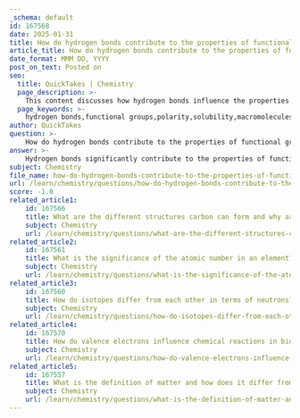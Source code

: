 ```yaml
---
_schema: default
id: 167568
date: 2025-01-31
title: How do hydrogen bonds contribute to the properties of functional groups?
article_title: How do hydrogen bonds contribute to the properties of functional groups?
date_format: MMM DD, YYYY
post_on_text: Posted on
seo:
  title: QuickTakes | Chemistry
  page_description: >-
    This content discusses how hydrogen bonds influence the properties of functional groups, highlighting aspects such as polarity, solubility, structural stabilization, and chemical reactivity in biological and organic contexts.
  page_keywords: >-
    hydrogen bonds,functional groups,polarity,solubility,macromolecules,stabilization,chemical properties,intermolecular forces,biological function
author: QuickTakes
question: >-
    How do hydrogen bonds contribute to the properties of functional groups?
answer: >-
    Hydrogen bonds significantly contribute to the properties of functional groups, particularly those containing electronegative atoms such as oxygen and nitrogen. These functional groups, such as hydroxyl (-OH) and amine (-NH) groups, can act as both hydrogen bond donors and acceptors due to the presence of hydrogen atoms covalently bonded to electronegative atoms.\n\n1. **Polarity and Solubility**: Functional groups that can form hydrogen bonds, like the hydroxyl group in alcohols, enhance the polarity of the molecules. This increased polarity allows these compounds to interact favorably with water, making them more soluble. For instance, alcohols are relatively soluble in water because the -OH group can form hydrogen bonds with water molecules, which also affects their boiling points and other physical properties.\n\n2. **Stabilization of Structures**: Hydrogen bonds play a crucial role in stabilizing the three-dimensional structures of biological macromolecules. For example, in proteins, hydrogen bonds help maintain secondary structures such as alpha helices and beta sheets. The directional nature of hydrogen bonds contributes to the specific folding and stability of these structures, which is essential for their biological function.\n\n3. **Influence on Chemical Properties**: The ability of functional groups to form hydrogen bonds can also influence their reactivity. For example, the presence of hydrogen-bonding functional groups can affect the acidity and basicity of compounds, as well as their participation in chemical reactions. This is particularly relevant in biochemical processes, where hydrogen bonds can facilitate enzyme-substrate interactions.\n\n4. **Intermolecular Forces**: The presence of hydrogen bonds increases the strength of intermolecular forces in substances containing these functional groups. This results in higher boiling and melting points compared to similar compounds lacking hydrogen bonding capabilities. For example, alcohols generally have higher boiling points than hydrocarbons of similar molecular weight due to the hydrogen bonding between alcohol molecules.\n\nIn summary, hydrogen bonds are fundamental to the properties of functional groups, influencing solubility, structural stability, reactivity, and physical properties of compounds. Understanding these interactions is crucial for grasping the behavior of biological molecules and organic compounds in various chemical contexts.
subject: Chemistry
file_name: how-do-hydrogen-bonds-contribute-to-the-properties-of-functional-groups.md
url: /learn/chemistry/questions/how-do-hydrogen-bonds-contribute-to-the-properties-of-functional-groups
score: -1.0
related_article1:
    id: 167566
    title: What are the different structures carbon can form and why are they important?
    subject: Chemistry
    url: /learn/chemistry/questions/what-are-the-different-structures-carbon-can-form-and-why-are-they-important
related_article2:
    id: 167561
    title: What is the significance of the atomic number in an element?
    subject: Chemistry
    url: /learn/chemistry/questions/what-is-the-significance-of-the-atomic-number-in-an-element
related_article3:
    id: 167560
    title: How do isotopes differ from each other in terms of neutrons?
    subject: Chemistry
    url: /learn/chemistry/questions/how-do-isotopes-differ-from-each-other-in-terms-of-neutrons
related_article4:
    id: 167570
    title: How do valence electrons influence chemical reactions in biological molecules?
    subject: Chemistry
    url: /learn/chemistry/questions/how-do-valence-electrons-influence-chemical-reactions-in-biological-molecules
related_article5:
    id: 167557
    title: What is the definition of matter and how does it differ from elements?
    subject: Chemistry
    url: /learn/chemistry/questions/what-is-the-definition-of-matter-and-how-does-it-differ-from-elements
---
```


&nbsp;